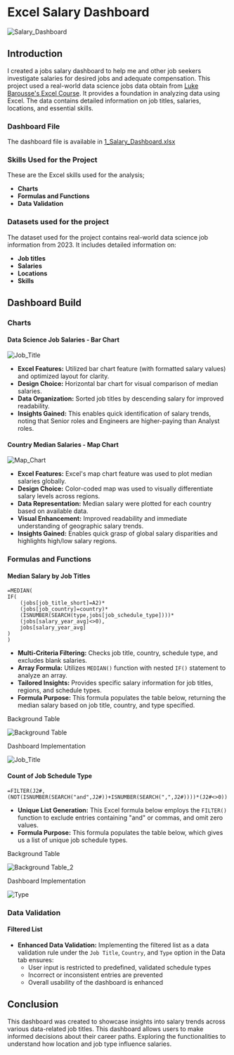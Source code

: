 # Excel Salary Dashboard

![Salary_Dashboard](https://github.com/user-attachments/assets/183ac263-7bfd-4318-b560-05cdb1fd4e7c)

## Introduction
I created a jobs salary dashboard to help me and other job seekers investigate salaries for desired jobs and adequate compensation. 
This project used a real-world data science jobs data obtain from [Luke Barousse's Excel Course](https://www.youtube.com/watch?v=pCJ15nGFgVg). It provides a foundation in analyzing data using Excel. The data contains detailed information on job titles, salaries, locations, and essential skills.

### Dashboard File

The dashboard file is available in [1_Salary_Dashboard.xlsx](https://github.com/user-attachments/files/18483093/1_Salary_Dashboard.xlsx)


### Skills Used for the Project
These are the Excel skills used for the analysis;
- **Charts**
- **Formulas and Functions**
- **Data Validation**

### Datasets used for the project
The dataset used for the project contains real-world data science job information from 2023. It includes detailed information on:

- **Job titles**
-  **Salaries**
-  **Locations**
-  **Skills**
## Dashboard Build
### Charts
#### Data Science Job Salaries - Bar Chart

![Job_Title](https://github.com/user-attachments/assets/cdfc842b-86fc-411e-bf61-c838cab8c8be)

- **Excel Features:** Utilized bar chart feature (with formatted salary values) and optimized layout for clarity.
- **Design Choice:** Horizontal bar chart for visual comparison of median salaries.
- **Data Organization:** Sorted job titles by descending salary for improved readability.
- **Insights Gained:** This enables quick identification of salary trends, noting that Senior roles and Engineers are higher-paying than Analyst roles.

#### Country Median Salaries - Map Chart

![Map_Chart](https://github.com/user-attachments/assets/f158a123-4d22-4e3f-89be-a9d350163bd2)

- **Excel Features:** Excel's map chart feature was used to plot median salaries globally.
- **Design Choice:** Color-coded map was used to visually differentiate salary levels across regions.
- **Data Representation:** Median salary were plotted for each country based on available data.
- **Visual Enhancement:** Improved readability and immediate understanding of geographic salary trends.
- **Insights Gained:** Enables quick grasp of global salary disparities and highlights high/low salary regions.

### Formulas and Functions

#### Median Salary by Job Titles
```
=MEDIAN(
IF(
    (jobs[job_title_short]=A2)*
    (jobs[job_country]=country)*
    (ISNUMBER(SEARCH(type,jobs[job_schedule_type])))*
    (jobs[salary_year_avg]<>0),
    jobs[salary_year_avg]
)
)
```
- **Multi-Criteria Filtering:** Checks job title, country, schedule type, and excludes blank salaries.
- **Array Formula:** Utilizes `MEDIAN()` function with nested `IF()` statement to analyze an array.
- **Tailored Insights:** Provides specific salary information for job titles, regions, and schedule types.
- **Formula Purpose:** This formula populates the table below, returning the median salary based on job title, country, and type specified.

Background Table

![Background Table](https://github.com/user-attachments/assets/99dc56f6-2a21-4a14-a4d8-69792c8efd0e)

Dashboard Implementation

![Job_Title](https://github.com/user-attachments/assets/b45d62f9-05fe-459a-83f3-09590f2cbcf0)

#### Count of Job Schedule Type

```
=FILTER(J2#,(NOT(ISNUMBER(SEARCH("and",J2#))+ISNUMBER(SEARCH(",",J2#))))*(J2#<>0))
```
- **Unique List Generation:** This Excel formula below employs the `FILTER()` function to exclude entries containing "and" or commas, and omit zero values.
- **Formula Purpose:** This formula populates the table below, which gives us a list of unique job schedule types.

Background Table

![Background Table_2](https://github.com/user-attachments/assets/10900c45-352f-4b13-a54a-84daf6ae39b8)

Dashboard Implementation

![Type](https://github.com/user-attachments/assets/0975cfdf-d880-451f-8f5c-5034a5d0efd5)

### Data Validation

#### Filtered List

- **Enhanced Data Validation:** Implementing the filtered list as a data validation rule under the `Job Title`, `Country`, and `Type` option in the Data tab ensures:
    - User input is restricted to predefined, validated schedule types
    - Incorrect or inconsistent entries are prevented
    - Overall usability of the dashboard is enhanced
 
## Conclusion

This dashboard was created to showcase insights into salary trends across various data-related job titles. This dashboard allows users to make informed decisions about their career paths. Exploring the functionalities to understand how location and job type influence salaries. 
  

